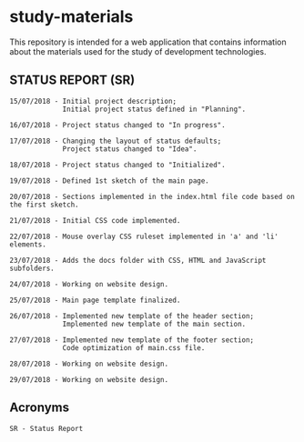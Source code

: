 # study-materials

This repository is intended for a web application that contains information about the materials used for the study of development technologies.

## STATUS REPORT (SR)

    15/07/2018 - Initial project description;
                 Initial project status defined in "Planning".

    16/07/2018 - Project status changed to "In progress".

    17/07/2018 - Changing the layout of status defaults;
                 Project status changed to "Idea".

    18/07/2018 - Project status changed to "Initialized".

    19/07/2018 - Defined 1st sketch of the main page.

    20/07/2018 - Sections implemented in the index.html file code based on the first sketch.

    21/07/2018 - Initial CSS code implemented.

    22/07/2018 - Mouse overlay CSS ruleset implemented in 'a' and 'li' elements.

    23/07/2018 - Adds the docs folder with CSS, HTML and JavaScript subfolders.

    24/07/2018 - Working on website design.

    25/07/2018 - Main page template finalized.

    26/07/2018 - Implemented new template of the header section;
                 Implemented new template of the main section.

    27/07/2018 - Implemented new template of the footer section;
                 Code optimization of main.css file.

    28/07/2018 - Working on website design.

    29/07/2018 - Working on website design.

## Acronyms

    SR - Status Report